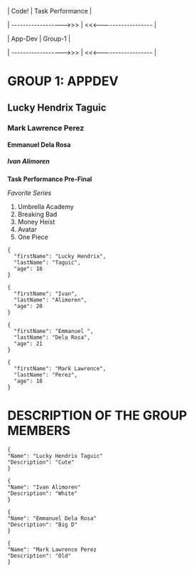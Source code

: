 | Code! | Task Performance |

| ------------------>>> | <<<------------------ |

| App-Dev | Group-1 |

| ------------------>>> | <<<------------------ |

# GROUP 1: APPDEV
## Lucky Hendrix Taguic
### Mark Lawrence Perez
#### Emmanuel Dela Rosa
##### Ivan Alimoren

**Task Performance Pre-Final**


*Favorite Series*
1. Umbrella Academy
2. Breaking Bad
3. Money Heist
4. Avatar
5. One Piece

```
{
  "firstName": "Lucky Hendrix",
  "lastName": "Taguic",
  "age": 18
}

{
  "firstName": "Ivan",
  "lastName": "Alimoren",
  "age": 20
}

{
  "firstName": "Emmanuel ",
  "lastName": "Dela Rosa",
  "age": 21
}

{
  "firstName": "Mark Lawrence",
  "lastName": "Perez",
  "age": 18
}
```

# DESCRIPTION OF THE GROUP MEMBERS

```
{
"Name": "Lucky Hendrix Taguic"
"Description": "Cute" 
}

{
"Name": "Ivan Alimoren"
"Description": "White"
}

{
"Name": "Emmanuel Dela Rosa"
"Description": "Big D"
}

{
"Name": "Mark Lawrence Perez
"Description": "Old"
}
```
[^1]: This is the last part of our TP //The FootNote.
